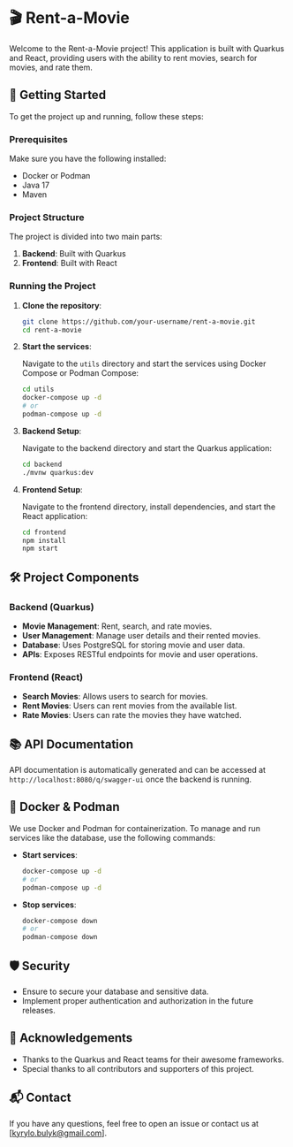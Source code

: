 # 🎬 Rent-a-Movie

Welcome to the Rent-a-Movie project! This application is built with Quarkus and React, providing users with the ability to rent movies, search for movies, and rate them.

## 🚀 Getting Started

To get the project up and running, follow these steps:

### Prerequisites

Make sure you have the following installed:
- Docker or Podman
- Java 17
- Maven

### Project Structure

The project is divided into two main parts:
1. **Backend**: Built with Quarkus
2. **Frontend**: Built with React

### Running the Project

1. **Clone the repository**:

    ```sh
    git clone https://github.com/your-username/rent-a-movie.git
    cd rent-a-movie
    ```

2. **Start the services**:

   Navigate to the `utils` directory and start the services using Docker Compose or Podman Compose:

    ```sh
    cd utils
    docker-compose up -d
    # or
    podman-compose up -d
    ```

3. **Backend Setup**:

   Navigate to the backend directory and start the Quarkus application:

    ```sh
    cd backend
    ./mvnw quarkus:dev
    ```

4. **Frontend Setup**:

   Navigate to the frontend directory, install dependencies, and start the React application:

    ```sh
    cd frontend
    npm install
    npm start
    ```

## 🛠️ Project Components

### Backend (Quarkus)

- **Movie Management**: Rent, search, and rate movies.
- **User Management**: Manage user details and their rented movies.
- **Database**: Uses PostgreSQL for storing movie and user data.
- **APIs**: Exposes RESTful endpoints for movie and user operations.

### Frontend (React)

- **Search Movies**: Allows users to search for movies.
- **Rent Movies**: Users can rent movies from the available list.
- **Rate Movies**: Users can rate the movies they have watched.

## 📚 API Documentation

API documentation is automatically generated and can be accessed at `http://localhost:8080/q/swagger-ui` once the backend is running.

## 🐳 Docker & Podman

We use Docker and Podman for containerization. To manage and run services like the database, use the following commands:

- **Start services**:

    ```sh
    docker-compose up -d
    # or
    podman-compose up -d
    ```

- **Stop services**:

    ```sh
    docker-compose down
    # or
    podman-compose down
    ```

## 🛡️ Security

- Ensure to secure your database and sensitive data.
- Implement proper authentication and authorization in the future releases.

## 👏 Acknowledgements

- Thanks to the Quarkus and React teams for their awesome frameworks.
- Special thanks to all contributors and supporters of this project.

## 📬 Contact

If you have any questions, feel free to open an issue or contact us at [kyrylo.bulyk@gmail.com].